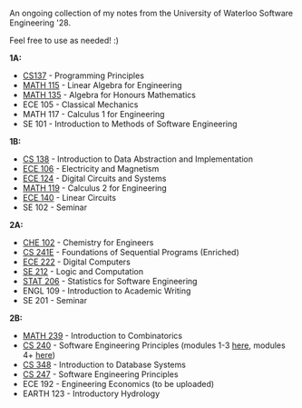 An ongoing collection of my notes from the University of Waterloo Software Engineering '28.

Feel free to use as needed! :)

**1A:**
  - [CS137](https://github.com/Sehgal-Arjun/Software-Engineering-Notes-UWaterloo/blob/main/1A/CS137.txt) - Programming Principles
  - [MATH 115](https://github.com/Sehgal-Arjun/Software-Engineering-Notes-UWaterloo/blob/main/1A/MATH115.pdf) - Linear Algebra for Engineering
  - [MATH 135](https://github.com/Sehgal-Arjun/Software-Engineering-Notes-UWaterloo/blob/main/1A/MATH135.pdf) - Algebra for Honours Mathematics
  - ECE 105 - Classical Mechanics
  - MATH 117 - Calculus 1 for Engineering
  - SE 101 - Introduction to Methods of Software Engineering

**1B:**
  - [CS 138](https://github.com/Sehgal-Arjun/Software-Engineering-Notes-UWaterloo/blob/main/1B/CS138.txt) - Introduction to Data Abstraction and Implementation
  - [ECE 106](https://github.com/Sehgal-Arjun/Software-Engineering-Notes-UWaterloo/blob/main/1B/ECE106.pdf) - Electricity and Magnetism
  - [ECE 124](https://github.com/Sehgal-Arjun/Software-Engineering-Notes-UWaterloo/blob/main/1B/ECE124.pdf) - Digital Circuits and Systems
  - [MATH 119](https://github.com/Sehgal-Arjun/Software-Engineering-Notes-UWaterloo/blob/main/1B/MATH119.pdf) - Calculus 2 for Engineering
  - [ECE 140](https://github.com/Sehgal-Arjun/Software-Engineering-Notes-UWaterloo/blob/main/1B/ECE140.pdf) - Linear Circuits
  - SE 102 - Seminar

**2A:**
  - [CHE 102](https://github.com/Sehgal-Arjun/Software-Engineering-Notes-UWaterloo/blob/main/2A/CHE102.pdf) - Chemistry for Engineers
  - [CS 241E](https://github.com/Sehgal-Arjun/Software-Engineering-Notes-UWaterloo/blob/main/2A/CS241E.txt) - Foundations of Sequential Programs (Enriched)
  - [ECE 222](https://github.com/Sehgal-Arjun/Software-Engineering-Notes-UWaterloo/blob/main/2A/ECE222.pdf) - Digital Computers
  - [SE 212](https://github.com/Sehgal-Arjun/Software-Engineering-Notes-UWaterloo/blob/main/2A/SE212.pdf) - Logic and Computation
  - [STAT 206](https://github.com/Sehgal-Arjun/Software-Engineering-Notes-UWaterloo/blob/main/2A/STAT206/STAT206.pdf) - Statistics for Software Engineering
  - ENGL 109 - Introduction to Academic Writing
  - SE 201 - Seminar

**2B:**
  - [MATH 239](https://github.com/Sehgal-Arjun/Software-Engineering-Notes-UWaterloo/blob/main/2B/MATH239.pdf) - Introduction to Combinatorics
  - [CS 240](https://github.com/Sehgal-Arjun/Software-Engineering-Notes-UWaterloo/blob/main/2B/CS240.pdf) - Software Engineering Principles (modules 1-3 [here](https://github.com/Sehgal-Arjun/Software-Engineering-Notes-UWaterloo/blob/main/2B/CS240Modules1-3.txt), modules 4+ [here](https://github.com/Sehgal-Arjun/Software-Engineering-Notes-UWaterloo/blob/main/2B/CS240.pdf))
  - [CS 348](https://github.com/Sehgal-Arjun/Software-Engineering-Notes-UWaterloo/blob/main/2B/CS348.txt) - Introduction to Database Systems
  - [CS 247](https://github.com/Sehgal-Arjun/Software-Engineering-Notes-UWaterloo/blob/main/2B/CS247.txt) - Software Engineering Principles
  - ECE 192 - Engineering Economics (to be uploaded)
  - EARTH 123 - Introductory Hydrology
